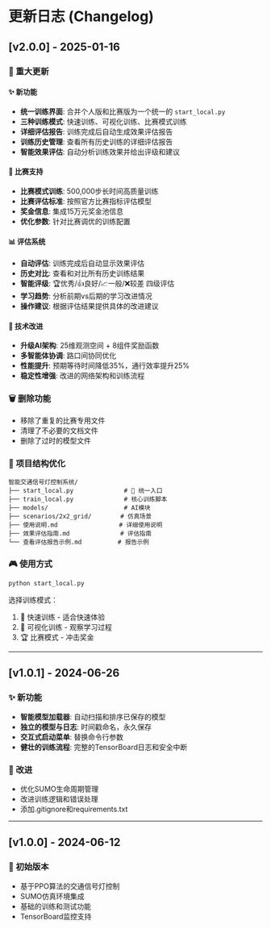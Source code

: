 # 更新日志 (Changelog)

## [v2.0.0] - 2025-01-16

### 🚀 重大更新

#### ✨ 新功能
- **统一训练界面**: 合并个人版和比赛版为一个统一的 `start_local.py`
- **三种训练模式**: 快速训练、可视化训练、比赛模式训练
- **详细评估报告**: 训练完成后自动生成效果评估报告
- **训练历史管理**: 查看所有历史训练的详细评估报告
- **智能效果评估**: 自动分析训练效果并给出评级和建议

#### 🎯 比赛支持
- **比赛模式训练**: 500,000步长时间高质量训练
- **比赛评估标准**: 按照官方比赛指标评估模型
- **奖金信息**: 集成15万元奖金池信息
- **优化参数**: 针对比赛调优的训练配置

#### 📊 评估系统
- **自动评估**: 训练完成后自动显示效果评估
- **历史对比**: 查看和对比所有历史训练结果
- **智能评级**: 🏆优秀/👍良好/📈一般/❌较差 四级评估
- **学习趋势**: 分析前期vs后期的学习改进情况
- **操作建议**: 根据评估结果提供具体的改进建议

#### 🔧 技术改进
- **升级AI架构**: 25维观测空间 + 8组件奖励函数
- **多智能体协调**: 路口间协同优化
- **性能提升**: 预期等待时间降低35%，通行效率提升25%
- **稳定性增强**: 改进的网络架构和训练流程

### 🗑️ 删除功能
- 移除了重复的比赛专用文件
- 清理了不必要的文档文件
- 删除了过时的模型文件

### 📁 项目结构优化
```
智能交通信号灯控制系统/
├── start_local.py              # 🌟 统一入口
├── train_local.py              # 核心训练脚本
├── models/                     # AI模块
├── scenarios/2x2_grid/        # 仿真场景
├── 使用说明.md                 # 详细使用说明
├── 效果评估指南.md              # 评估指南
└── 查看评估报告示例.md          # 报告示例
```

### 🎮 使用方式
```bash
python start_local.py
```

选择训练模式：
1. 🚀 快速训练 - 适合快速体验
2. 👀 可视化训练 - 观察学习过程
3. 🏆 比赛模式 - 冲击奖金

---

## [v1.0.1] - 2024-06-26

### ✨ 新功能
- **智能模型加载器**: 自动扫描和排序已保存的模型
- **独立的模型与日志**: 时间戳命名，永久保存
- **交互式启动菜单**: 替换命令行参数
- **健壮的训练流程**: 完整的TensorBoard日志和安全中断

### 🔧 改进
- 优化SUMO生命周期管理
- 改进训练逻辑和错误处理
- 添加.gitignore和requirements.txt

---

## [v1.0.0] - 2024-06-12

### 🎉 初始版本
- 基于PPO算法的交通信号灯控制
- SUMO仿真环境集成
- 基础的训练和测试功能
- TensorBoard监控支持
